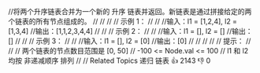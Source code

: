 //将两个升序链表合并为一个新的 升序 链表并返回。新链表是通过拼接给定的两个链表的所有节点组成的。 
//
// 
//
// 示例 1： 
//
// 
//输入：l1 = [1,2,4], l2 = [1,3,4]
//输出：[1,1,2,3,4,4]
// 
//
// 示例 2： 
//
// 
//输入：l1 = [], l2 = []
//输出：[]
// 
//
// 示例 3： 
//
// 
//输入：l1 = [], l2 = [0]
//输出：[0]
// 
//
// 
//
// 提示： 
//
// 
// 两个链表的节点数目范围是 [0, 50] 
// -100 <= Node.val <= 100 
// l1 和 l2 均按 非递减顺序 排列 
// 
// Related Topics 递归 链表 👍 2143 👎 0
